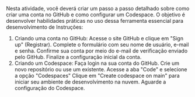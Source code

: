 Nesta atividade, você deverá criar um passo a passo detalhado sobre como criar uma conta no GitHub e como configurar um Codespace. O objetivo é desenvolver habilidades práticas no uso dessa ferramenta essencial para desenvolvimento de
Instruções:
1. Criando uma conta no GitHub:
Acesse o site GitHub e clique em "Sign up" (Registrar).
Complete o formulário com seu nome de usuário, e-mail e senha.
Confirme sua conta por meio do e-mail de verificação enviado pelo GitHub.
Finalize a configuração inicial da conta.
2. Criando um Codespace:
Faça login na sua conta do GitHub.
Crie um novo repositório ou use um existente.
Acesse a aba "Code" e selecione a opção "Codespaces"
Clique em "Create codespace on main" para iniciar seu ambiente de desenvolvimento na nuvem.
Aguarde a configuração do Codespace.
